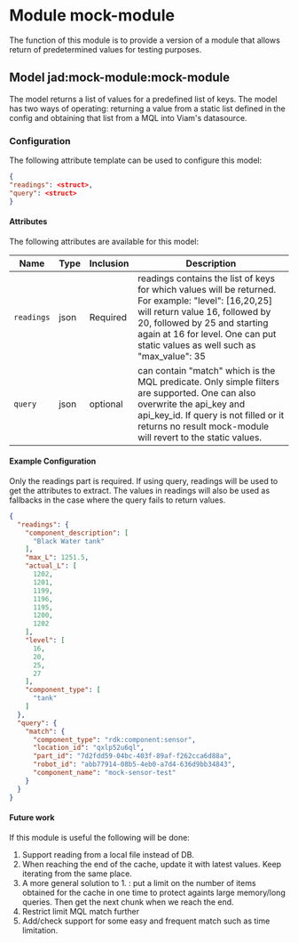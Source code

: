 # Module mock-module 

The function of this module is to provide a version of a module that allows return of predetermined values for testing purposes.

## Model jad:mock-module:mock-module

The model returns a list of values for a predefined list of keys. The model has two ways of operating: returning a value from a static list defined in the config and obtaining that list from a MQL into Viam's datasource.

### Configuration

The following attribute template can be used to configure this model:

```json
{
"readings": <struct>,
"query": <struct>
}
```

 
#### Attributes

The following attributes are available for this model:

| Name          | Type   | Inclusion | Description                |
|---------------|--------|-----------|----------------------------|
| `readings` | json  | Required  | readings contains the list of keys for which values will be returned. For example: "level": [16,20,25] will return value 16, followed by 20, followed by 25 and starting again at 16 for level. One can put static values as well such as "max_value": 35 |
| `query` | json| optional  | can contain "match" which is the MQL predicate. Only simple filters are supported. One can also overwrite the api_key and api_key_id. If query is not filled or it returns no result mock-module will revert to the static values.|


#### Example Configuration

Only the readings part is required. If using query, readings will be used to get the attributes to extract. The values in readings will also be used as fallbacks in the case where the query fails to return values.
```json
{
  "readings": {
    "component_description": [
      "Black Water tank"
    ],
    "max_L": 1251.5,
    "actual_L": [
      1202,
      1201,
      1199,
      1196,
      1195,
      1200,
      1202
    ],
    "level": [
      16,
      20,
      25,
      27
    ],
    "component_type": [
      "tank"
    ]
  },
  "query": {
    "match": {
      "component_type": "rdk:component:sensor",
      "location_id": "qxlp52u6ql",
      "part_id": "7d2fdd59-04bc-403f-89af-f262cca6d88a",
      "robot_id": "abb77914-08b5-4eb0-a7d4-636d9bb34843",
      "component_name": "mock-sensor-test"
    }
  }
}
```
#### Future work
If this module is useful the following will be done:
1. Support reading from a local file instead of DB.
2. When reaching the end of the cache, update it with latest values. Keep iterating from the same place.
3. A more general solution to 1. : put a limit on the number of items obtained for the cache in one time to protect againts large memory/long queries. Then get the next chunk when we reach the end.
4. Restrict limit MQL match further 
5. Add/check support for some easy and frequent match such as time limitation.

